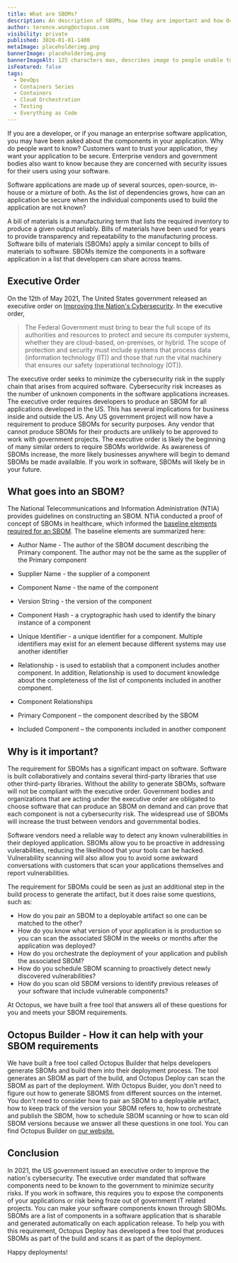 ```yaml
---
title: What are SBOMs?
description: An description of SBOMs, how they are important and how Octopus helps address the problems
author: terence.wong@octopus.com
visibility: private
published: 3020-01-01-1400
metaImage: placeholderimg.png
bannerImage: placeholderimg.png
bannerImageAlt: 125 characters max, describes image to people unable to see it.
isFeatured: false
tags:
  - DevOps
  - Containers Series
  - Containers
  - Cloud Orchestration
  - Testing
  - Everything as Code
---
```


<!-- see https://github.com/OctopusDeploy/blog/blob/master/tags.txt for a comprehensive list of tags -->

If you are a developer, or if you manage an enterprise software application, you may have been asked about the components in your application. Why do people want to know? Customers want to trust your application, they want your application to be secure. Enterprise vendors and government bodies also want to know because they are concerned with security issues for their users using your software.  

Software applications are made up of several sources, open-source, in-house or a mixture of both. As the list of dependencies grows, how can an application be secure when the individual components used to build the application are not known? 

A bill of materials is a manufacturing term that lists the required inventory to produce a given output reliably. Bills of materials have been used for years to provide transparency and repeatability to the manufacturing process. Software bills of materials (SBOMs) apply a similar concept to bills of materials to software. SBOMs itemize the components in a software application in a list that developers can share across teams.

## Executive Order

On the 12th of May 2021, The United States government released an executive order on [Improving the Nation's Cybersecurity](https://www.whitehouse.gov/briefing-room/presidential-actions/2021/05/12/executive-order-on-improving-the-nations-cybersecurity/). In the executive order, 

> The Federal Government must bring to bear the full scope of its authorities and resources to protect and secure its computer systems, whether they are cloud-based, on-premises, or hybrid.  The scope of protection and security must include systems that process data (information technology (IT)) and those that run the vital machinery that ensures our safety (operational technology (OT)).

The executive order seeks to minimize the cybersecurity risk in the supply chain that arises from acquired software. Cybersecurity risk increases as the number of unknown components in the software applications increases. The executive order requires developers to produce an SBOM for all applications developed in the US. This has several implications for business inside and outside the US. Any US government project will now have a requirement to produce SBOMs for security purposes. Any vendor that cannot produce SBOMs for their products are unlikely to be approved to work with government projects. The executive order is likely the beginning of many similar orders to require SBOMs worldwide. As awareness of SBOMs increase, the more likely businesses anywhere will begin to demand SBOMs be made availalble. If you work in software, SBOMs will likely be in your future.

## What goes into an SBOM?

The National Telecommunications and Information Administration (NTIA) provides guidelines on constructing an SBOM. NTIA conducted a proof of concept of SBOMs in healthcare, which informed the [baseline elements required for an SBOM](https://ntia.gov/files/ntia/publications/howto_guide_for_sbom_generation_v1.pdf). The baseline elements are summarized here:

- Author Name - The author of the SBOM document describing the Primary component. The author may not be the same as the supplier of the Primary component

- Supplier Name - the supplier of a component

- Component Name - the name of the component

- Version String - the version of the component

- Component Hash - a cryptographic hash used to identify the binary instance of a component

- Unique Identifier - a unique identifier for a component. Multiple identifiers may exist for an element because different systems may use another identifier

- Relationship - is used to establish that a component includes another component. In addition, Relationship is used to document knowledge about the completeness of the list of components included in another component.

- Component Relationships
- Primary Component – the component described by the SBOM
- Included Component – the components included in another component

## Why is it important?

The requirement for SBOMs has a significant impact on software. Software is built collaboratively and contains several third-party libraries that use other third-party libraries. Without the ability to generate SBOMs, software will not be compliant with the executive order. Government bodies and organizations that are acting under the executive order are obligated to choose software that can produce an SBOM on demand and can prove that each component is not a cybersecurity risk. The widespread use of SBOMs will increase the trust between vendors and governmental bodies.

Software vendors need a reliable way to detect any known vulnerabilities in their deployed application. SBOMs allow you to be proactive in addressing vulerabilities, reducing the likelihood that your tools can be hacked. Vulnerability scanning will also allow you to avoid some awkward conversations with customers that scan your applications themselves and report vulnerabilities.

The requirement for SBOMs could be seen as just an additional step in the build process to generate the artifact, but it does raise some questions, such as:

- How do you pair an SBOM to a deployable artifact so one can be matched to the other?
- How do you know what version of your application is is production so you can scan the associated SBOM in the weeks or months after the application was deployed?
- How do you orchestrate the deployment of your application and publish the associated SBOM?
- How do you schedule SBOM scanning to proactively detect newly discovered vulnerabilities?
- How do you scan old SBOM versions to identify previous releases of your software that include vulnerable components?

At Octopus, we have built a free tool that answers all of these questions for you and meets your SBOM requirements.

## Octopus Builder - How it can help with your SBOM requirements

We have built a free tool called Octopus Builder that helps developers generate SBOMs and build them into their deployment process. The tool generates an SBOM as part of the build, and Octopus Deploy can scan the SBOM as part of the deployment. With Octopus Buider, you don't need to figure out how to generate SBOMS from different sources on the internet. You don't need to consider how to pair an SBOM to a deployable artifact, how to keep track of the version your SBOM refers to, how to orchestrate and publish the SBOM, how to schedule SBOM scanning or how to scan old SBOM versions because we answer all these questions in one tool. You can find Octopus Builder on [our website.]()

## Conclusion

In 2021, the US government issued an executive order to improve the nation's cybersecurity. The executive order mandated that software components need to be known to the government to minimize security risks. If you work in software, this requires you to expose the components of your applications or risk being froze out of government IT related projects. You can make your software components known through SBOMs. SBOMs are a list of components in a software application that is sharable and generated automatically on each application release. To help you with this requirement, Octopus Deploy has developed a free tool that produces SBOMs as part of the build and scans it as part of the deployment.  


Happy deployments!
